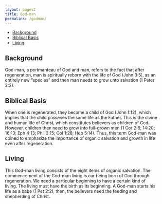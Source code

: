 ```yaml
---
layout: pagev2
title: God-man
permalink: /godman/
---
```

- [Background](#background)
- [Biblical Basis](#biblical-basis)
- [Living](#living)

## Background

God-man, a portmanteau of God and man, refers to the fact that after regeneration, man is spiritually reborn with the life of God (John 3:5), as an entirely new "species" and then man needs to grow unto salvation (1 Peter 2:2).

## Biblical Basis

When one is regenerated, they become a child of God (John 1:12), which implies that the child posseses the same life as the Father. This is the divine and human life of Christ, which constitutes believers as children of God. However, children then need to grow into full-grown men (1 Cor 2:6; 14:20; 16:13; Eph 4:13; Phil 3:15; Col 1:28; Heb 5:14). Thus, this term God-man was coined to emphasize the importance of organic salvation and growth in life even after regeneration.

## Living 

This God-man living consists of the eight items of organic salvation. The commencement of the God-man living is our being born of God through regeneration. We need a particular beginning to have a certain kind of living. The living must have the birth as its beginning. A God-man starts his life as a babe (1 Pet 2:2), then, the believers need the feeding and shepherding of Christ.

